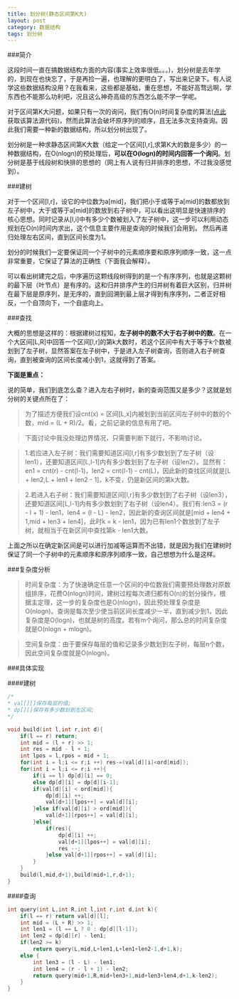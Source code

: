 ```yaml
---
title: 划分树(静态区间第K大)
layout: post
category: 数据结构
tags: 划分树
---
```



###简介



这段时间一直在搞数据结构方面的内容(事实上效率很低。。。)，划分树是去年学的，到现在也快忘了，于是再捡一遍，也理解的更明白了，写出来记录下。有人说学这些数据结构没用？在我看来，这些都是基础，重在思想，不能好高骛远啊，学东西也不能那么功利吧，况且这么神奇高级的东西怎么能不学一学呢。

对于区间第K大问题，如果只有一次的询问，我们有O(n)时间复杂度的算法([点此](/code/kth.cc)获取该算法源代码)，然而此算法会破坏原序列的顺序，且无法多次支持查询。因此我们需要一种新的数据结构，所以划分树出现了。

划分树是一种求静态区间第K大数（给定一个区间[l,r],求第K大的数是多少）的一种数据结构，在O(nlogn)的预处理后，**可以在O(logn)的时间内回答一个询问**。划分树是基于线段树和快排的思想的（网上有人说有归并排序的思想，不过我没感觉到）。


###建树



对于一个区间[l,r]，设它的中位数为a[mid]，我们把小于或等于a[mid]的数都放到左子树中，大于或等于a[mid]的数放到右子树中，可以看出这明显是快速排序的核心思想。同时记录从[l,i]中有多少个数被划入了左子树中，这一步可以利用动态规划在O(n)时间内求出，这个信息主要作用是查询的时候我们会用到。
然后再递归处理左右区间，直到区间长度为1。

划分的时候我们一定要保证同一个子树中的元素顺序要和原序列顺序一致，这一点非常重要，它保证了算法的正确性（下面我会解释）。

可以看出树建完之后，中序遍历这颗线段树得到的是一个有序序列，也就是这颗树的最下层（叶节点）是有序的。这和归并排序产生的归并树有着巨大区别，归并树在最下层是原序列，是无序的，直到回溯到最上层才得到有序序列，二者正好相反，一个自顶向下，一个自底向上。



###查找



大概的思想是这样的：根据建树过程知，**左子树中的数不大于右子树中的数**。在一个大区间[L,R]中回答一个区间[l,r]的第k大数时，若这个区间中有大于等于k个数被划到了左子树，显然答案在左子树中，于是进入左子树查询，否则进入右子树查询，直到被查询的区间长度减小到1，这就得到了答案。

**下面是重点：**

说的简单，我们到底怎么查？进入左右子树时，新的查询范围又是多少？这就是划分树的关键点所在了：

>为了描述方便我们设cnt(x) = 区间[L,x]内被划到当前区间左子树中的数的个数，mid = (L + R)/2。看，之前记录的信息有用了吧。

>下面讨论中我没处理边界情况，只需要判断下就行，不影响讨论。

>1.若应进入左子树：我们需要知道区间[l,r]有多少数划到了左子树（设len1），还要知道区间[L,l-1]内有多少数划到了左子树（设len2）。显然有：en1 = cnt(r) - cnt(l-1)，len2 = cnt(l-1) - cnt(L)，因此新的查找区间就是[L + len2,L + len1 + len2 - 1]，k不变，仍是新区间的第k大数。

>2.若进入右子树：我们需要知道区间[l,r]有多少数划到了右子树（设len3），还要知道区间[L,l-1]内有多少数划到了右子树（设len4）。我们有:len3 = (r - l + 1) - len1，len4 = (l - L) - len2，因此新的查询区间就是[mid + len4 + 1,mid + len3 + len4]，此时k = k - len1，因为已有len1个数放到了左子树，就相当于在新区间中查找第k - len1大数。


上面之所以在确定新区间是可以进行加减等运算而不出错，就是因为我们在建树时保证了同一个子树中的元素顺序和原序列顺序一致，自己想想为什么是这样。


###复杂度分析



>时间复杂度：为了快速确定任意一个区间的中位数我们需要预处理数对原数组排序，花费O(nlogn)时间，建树过程每次递归都有O(n)的划分操作，根据主定理，这一步的复杂度也是O(nlogn)，因此预处理复杂度是O(nlogn)。查询是每次至少使当前区间长度减少一半，直到减少到1，因此复杂度是O(logn)，也就是树的高度。若有m个询问，那么总的时间复杂度就是O(nlogn + mlogn)。

>空间复杂度：由于要保存每层的值和记录多少数划到左子树，每层n个数，因此空间复杂度就是O(nlogn)。



###具体实现



####建树

```cpp
/*
* val[][]保存每层的值;
* dp[][]保存有多少数划到左区间;
*/

void build(int l,int r,int d){
    if(l == r) return;
    int mid = (l + r) >> 1;
    int res = mid - l + 1;
    int lpos = l,rpos = mid + 1;
    for(int i = l;i <= r;i ++) res-=(val[d][i]<ord[mid]);
    for(int i = l;i <= r;i ++){
        if(i == l) dp[d][i] == 0;
        else dp[d][i] = dp[d][i-1];
        if(val[d][i] < ord[mid]){
            dp[d][i] ++;
            val[d+1][lpos++] = val[d][i];
        }else if(val[d][i] > ord[mid]){
            val[d+1][rpos++] = val[d][i];
        }else{
            if(res){
                dp[d][i] ++;
                val[d+1][lpos++] = val[d][i];
                res --;
            }else val[d+1][rpos++] = val[d][i];
        }
    }
    build(l,mid,d+1),build(mid+1,r,d+1);
}
```



####查询

```cpp
int query(int L,int R,int l,int r,int d,int k){
    if(l == r) return val[d][l];
    int mid = (L + R) >> 1;
    int len1 = (l == L ? 0 : dp[d][l-1]);
    int len2 = dp[d][r] - len1;
    if(len2 >= k)
        return query(L,mid,L+len1,L+len1+len2-1,d+1,k);
    else {
        int len3 = (l - L) - len1;
        int len4 = (r - l + 1) - len2;
        return query(mid+1,R,mid+len3+1,mid+len3+len4,d+1,k-len2);
    }
}
```
